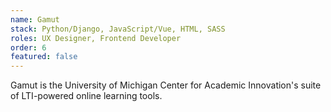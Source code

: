 ```yaml
---
name: Gamut
stack: Python/Django, JavaScript/Vue, HTML, SASS
roles: UX Designer, Frontend Developer
order: 6
featured: false
---
```

Gamut is the University of Michigan Center for Academic Innovation's
suite of LTI-powered online learning tools.
